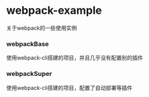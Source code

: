 # webpack-example
关于webpack的一些使用实例

### webpackBase

使用webpack-cli搭建的项目，并且几乎没有配置别的插件

### webpackSuper

使用webpack-cli搭建的项目，配置了自动部署等插件
